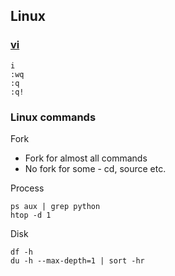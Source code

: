 ## Linux

### [vi](https://www.guru99.com/the-vi-editor.html)
```
i
:wq
:q
:q!
```

### Linux commands

Fork
* Fork for almost all commands
* No fork for some - cd, source etc.

Process
```
ps aux | grep python
htop -d 1
```

Disk
```
df -h
du -h --max-depth=1 | sort -hr
```
